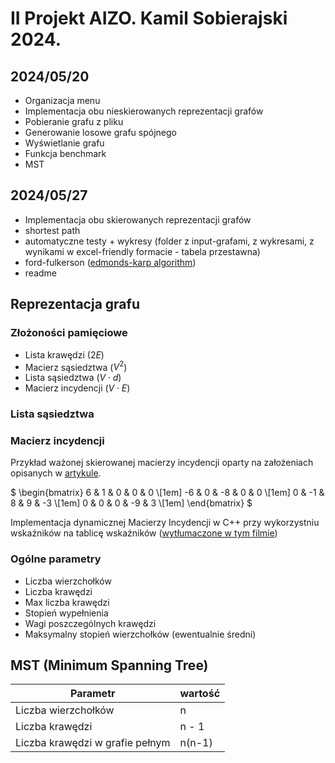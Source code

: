 # II Projekt AIZO. Kamil Sobierajski 2024.

## 2024/05/20

- Organizacja menu
- Implementacja obu nieskierowanych reprezentacji grafów
- Pobieranie grafu z pliku
- Generowanie losowe grafu spójnego
- Wyświetlanie grafu
- Funkcja benchmark
- MST

## 2024/05/27

- Implementacja obu skierowanych reprezentacji grafów
- shortest path
- automatyczne testy + wykresy (folder z input-grafami, z wykresami, z wynikami w excel-friendly formacie - tabela przestawna)
- ford-fulkerson ([edmonds-karp algorithm](https://en.wikipedia.org/wiki/Edmonds%E2%80%93Karp_algorithm))
- readme

## Reprezentacja grafu

### Złożoności pamięciowe

- Lista krawędzi ($2E$)
- Macierz sąsiedztwa ($V^2$)
- Lista sąsiedztwa ($V \cdot d$)
- Macierz incydencji ($V \cdot E$)

### Lista sąsiedztwa

### Macierz incydencji

Przykład ważonej skierowanej macierzy incydencji oparty na założeniach opisanych w [artykule](https://en.wikipedia.org/wiki/Incidence_matrix).

$
\begin{bmatrix}
    6 & 1 & 0 & 0 & 0          \\[1em]
    -6 & 0 & -8 & 0 & 0          \\[1em]
    0 & -1 & 8 & 9 & -3          \\[1em]
    0 & 0 & 0 & -9 & 3          \\[1em]
\end{bmatrix}
$

Implementacja dynamicznej Macierzy Incydencji w C++ przy wykorzystniu wskaźników na tablicę wskaźników ([wytłumaczone w tym filmie](https://www.youtube.com/watch?v=mGl9LO-je3o))

### Ogólne parametry

- Liczba wierzchołków
- Liczba krawędzi
- Max liczba krawędzi
- Stopień wypełnienia
- Wagi poszczególnych krawędzi
- Maksymalny stopień wierzchołków (ewentualnie średni)

## MST (Minimum Spanning Tree)

| Parametr                        | wartość |
| ------------------------------- | ------- |
| Liczba wierzchołków             | n       |
| Liczba krawędzi                 | n - 1   |
| Liczba krawędzi w grafie pełnym | n(n-1)  |
